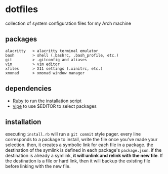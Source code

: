 # dotfiles
collection of system configuration files for my Arch machine

## packages
    alacritty   > alacritty terminal emulator
    bash        > shell (.bashrc, .bash_profile, etc.)
    git         > .gitconfig and aliases
    vim         > vim editor
    xfiles      > X11 settings (.xinitrc, etc.)
    xmonad      > xmonad window manager

## dependencies
- [Ruby](https://www.ruby-lang.org/en/) to run the installation script
- [vipe](https://linux.die.net/man/1/vipe) to use $EDITOR to select packages

## installation
executing `install.rb` will run a `git commit` style pager. every line
corresponds to a package to install, write the file once you've made your
selection. then, it creates a symbolic link for each file in a package. the
destination of the symlink is defined in each package's `package.json`. if
the destination is already a symlink, **it will unlink and relink with the new
file**. If the destination is a file or hard link, then it will backup the
existing file before linking with the new file.
